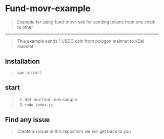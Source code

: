 # Fund-movr-example
> Example for using fund-movr-sdk for sending tokens from one chain to other

----

> This example sends 1 USDC coin from polygon mainnet to xDai mainnet

## Installation
> ``` npm install ```

## start
> 1. Set .env from .env.sample
> 2. ``` node index.js ```

## Find any issue 
> Create an issue in this repository we will get back to you